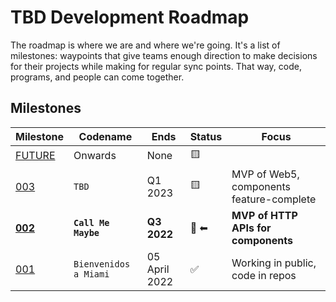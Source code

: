 # TBD Development Roadmap

The roadmap is where we are and where we're going. It's a list of milestones: 
waypoints that give teams enough direction to make decisions for their projects
while making for regular sync points. That way, code, programs, and people can
come together.



## Milestones

| Milestone                                | Codename              | Ends          | Status  | Focus                                    |
|------------------------------------------|-----------------------|---------------|---------|------------------------------------------|
| [FUTURE](./milestones/MILESTONE_TBD.md)  | Onwards               | None          | 🟨      |                                          |
| [003](./milestones/MILESTONE_003.md)     | `TBD`                 | Q1 2023       | 🟨      | MVP of Web5, components feature-complete |
| **[002](./milestones/MILESTONE_002.md)** | **`Call Me Maybe`**   | **Q3 2022**   | 🚧  ⬅ ️ | **MVP of HTTP APIs for components**      |
| [001](./milestones/MILESTONE_001.md)     | `Bienvenidos a Miami` | 05 April 2022 | ✅       | Working in public, code in repos         |